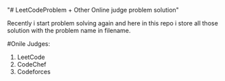 "# LeetCodeProblem + Other Online judge problem solution"


Recently i start problem solving again and here in this repo i store all those solution with the problem name in filename.

#Onile Judges:

1. LeetCode
2. CodeChef
3. Codeforces


